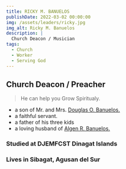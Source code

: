 ```yaml
---
title: RICKY M. BANUELOS
publishDate: 2022-03-02 00:00:00
img: /assets/leaders/ricky.jpg
img_alt: Ricky M. Banuelos
description: |
  Church Deacon / Musician
tags:
  - Church
  - Worker
  - Serving God
---
```


## Church Deacon / Preacher

> He can help you Grow Spiritualy. 

- a son of Mr. and Mrs. <a href="#">Douglas O. Banuelos.</a> 
- a faithful servant.
- a father of his three kids
- a loving husband of <a href="#">Algen R. Banuelos.</a> 

### Studied at DJEMFCST Dinagat Islands

### Lives in Sibagat, Agusan del Sur